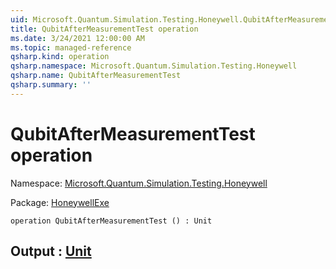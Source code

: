 ```yaml
---
uid: Microsoft.Quantum.Simulation.Testing.Honeywell.QubitAfterMeasurementTest
title: QubitAfterMeasurementTest operation
ms.date: 3/24/2021 12:00:00 AM
ms.topic: managed-reference
qsharp.kind: operation
qsharp.namespace: Microsoft.Quantum.Simulation.Testing.Honeywell
qsharp.name: QubitAfterMeasurementTest
qsharp.summary: ''
---
```


# QubitAfterMeasurementTest operation

Namespace: [Microsoft.Quantum.Simulation.Testing.Honeywell](xref:Microsoft.Quantum.Simulation.Testing.Honeywell)

Package: [HoneywellExe](https://nuget.org/packages/HoneywellExe)




```qsharp
operation QubitAfterMeasurementTest () : Unit
```


## Output : [Unit](xref:microsoft.quantum.lang-ref.unit)

